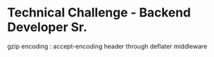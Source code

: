 # Technical Challenge - Backend Developer Sr.

gzip encoding : accept-encoding header through deflater middleware

